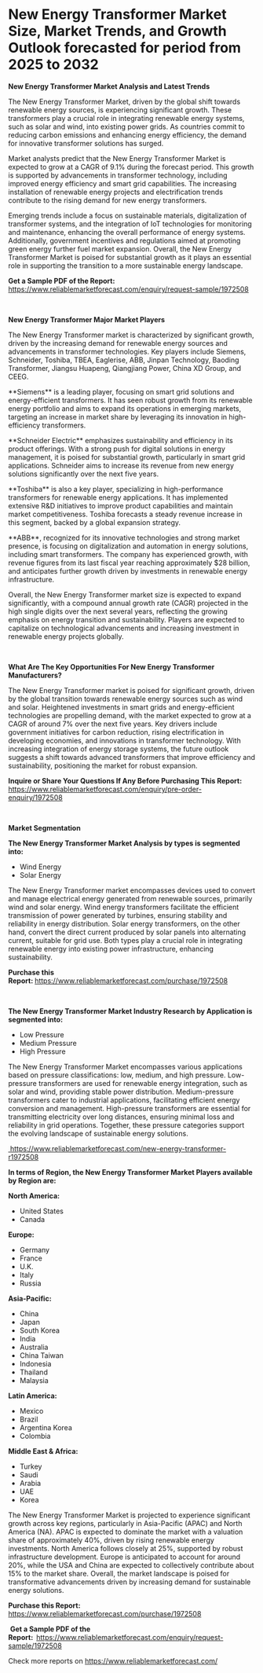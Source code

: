 <p><h1>New Energy Transformer Market Size, Market Trends, and Growth Outlook forecasted for period from 2025 to 2032</h1></p><p><strong>New Energy Transformer Market Analysis and Latest Trends</strong></p>
<p><p>The New Energy Transformer Market, driven by the global shift towards renewable energy sources, is experiencing significant growth. These transformers play a crucial role in integrating renewable energy systems, such as solar and wind, into existing power grids. As countries commit to reducing carbon emissions and enhancing energy efficiency, the demand for innovative transformer solutions has surged. </p><p>Market analysts predict that the New Energy Transformer Market is expected to grow at a CAGR of 9.1% during the forecast period. This growth is supported by advancements in transformer technology, including improved energy efficiency and smart grid capabilities. The increasing installation of renewable energy projects and electrification trends contribute to the rising demand for new energy transformers.</p><p>Emerging trends include a focus on sustainable materials, digitalization of transformer systems, and the integration of IoT technologies for monitoring and maintenance, enhancing the overall performance of energy systems. Additionally, government incentives and regulations aimed at promoting green energy further fuel market expansion. Overall, the New Energy Transformer Market is poised for substantial growth as it plays an essential role in supporting the transition to a more sustainable energy landscape.</p></p>
<p><strong>Get a Sample PDF of the Report:&nbsp;</strong> <a href="https://www.reliablemarketforecast.com/enquiry/request-sample/1972508?utm_campaign=3521&utm_medium=2&utm_source=Github&utm_content=ia&utm_term=07042025&utm_id=new-energy-transformer">https://www.reliablemarketforecast.com/enquiry/request-sample/1972508</a></p>
<p>&nbsp;</p>
<p><strong>New Energy Transformer Major Market Players</strong></p>
<p><p>The New Energy Transformer market is characterized by significant growth, driven by the increasing demand for renewable energy sources and advancements in transformer technologies. Key players include Siemens, Schneider, Toshiba, TBEA, Eaglerise, ABB, Jinpan Technology, Baoding Transformer, Jiangsu Huapeng, Qiangjiang Power, China XD Group, and CEEG. </p><p>**Siemens** is a leading player, focusing on smart grid solutions and energy-efficient transformers. It has seen robust growth from its renewable energy portfolio and aims to expand its operations in emerging markets, targeting an increase in market share by leveraging its innovation in high-efficiency transformers. </p><p>**Schneider Electric** emphasizes sustainability and efficiency in its product offerings. With a strong push for digital solutions in energy management, it is poised for substantial growth, particularly in smart grid applications. Schneider aims to increase its revenue from new energy solutions significantly over the next five years.</p><p>**Toshiba** is also a key player, specializing in high-performance transformers for renewable energy applications. It has implemented extensive R&D initiatives to improve product capabilities and maintain market competitiveness. Toshiba forecasts a steady revenue increase in this segment, backed by a global expansion strategy.</p><p>**ABB**, recognized for its innovative technologies and strong market presence, is focusing on digitalization and automation in energy solutions, including smart transformers. The company has experienced growth, with revenue figures from its last fiscal year reaching approximately $28 billion, and anticipates further growth driven by investments in renewable energy infrastructure.</p><p>Overall, the New Energy Transformer market size is expected to expand significantly, with a compound annual growth rate (CAGR) projected in the high single digits over the next several years, reflecting the growing emphasis on energy transition and sustainability. Players are expected to capitalize on technological advancements and increasing investment in renewable energy projects globally.</p></p>
<p>&nbsp;</p>
<p><strong>What Are The Key Opportunities For New Energy Transformer Manufacturers?</strong></p>
<p><p>The New Energy Transformer market is poised for significant growth, driven by the global transition towards renewable energy sources such as wind and solar. Heightened investments in smart grids and energy-efficient technologies are propelling demand, with the market expected to grow at a CAGR of around 7% over the next five years. Key drivers include government initiatives for carbon reduction, rising electrification in developing economies, and innovations in transformer technology. With increasing integration of energy storage systems, the future outlook suggests a shift towards advanced transformers that improve efficiency and sustainability, positioning the market for robust expansion.</p></p>
<p><strong>Inquire or Share Your Questions If Any Before Purchasing This Report:</strong> <a href="https://www.reliablemarketforecast.com/enquiry/pre-order-enquiry/1972508?utm_campaign=3521&utm_medium=2&utm_source=Github&utm_content=ia&utm_term=07042025&utm_id=new-energy-transformer">https://www.reliablemarketforecast.com/enquiry/pre-order-enquiry/1972508</a></p>
<p>&nbsp;</p>
<p><strong>Market Segmentation</strong></p>
<p><strong>The New Energy Transformer Market Analysis by types is segmented into:</strong></p>
<p><ul><li>Wind Energy</li><li>Solar Energy</li></ul></p>
<p><p>The New Energy Transformer market encompasses devices used to convert and manage electrical energy generated from renewable sources, primarily wind and solar energy. Wind energy transformers facilitate the efficient transmission of power generated by turbines, ensuring stability and reliability in energy distribution. Solar energy transformers, on the other hand, convert the direct current produced by solar panels into alternating current, suitable for grid use. Both types play a crucial role in integrating renewable energy into existing power infrastructure, enhancing sustainability.</p></p>
<p><strong>Purchase this Report:&nbsp;</strong><a href="https://www.reliablemarketforecast.com/purchase/1972508?utm_campaign=3521&utm_medium=2&utm_source=Github&utm_content=ia&utm_term=07042025&utm_id=new-energy-transformer">https://www.reliablemarketforecast.com/purchase/1972508</a></p>
<p>&nbsp;</p>
<p><strong>The New Energy Transformer Market Industry Research by Application is segmented into:</strong></p>
<p><ul><li>Low Pressure</li><li>Medium Pressure</li><li>High Pressure</li></ul></p>
<p><p>The New Energy Transformer Market encompasses various applications based on pressure classifications: low, medium, and high pressure. Low-pressure transformers are used for renewable energy integration, such as solar and wind, providing stable power distribution. Medium-pressure transformers cater to industrial applications, facilitating efficient energy conversion and management. High-pressure transformers are essential for transmitting electricity over long distances, ensuring minimal loss and reliability in grid operations. Together, these pressure categories support the evolving landscape of sustainable energy solutions.</p></p>
<p><a href="https://www.reliablemarketforecast.com/new-energy-transformer-r1972508?utm_campaign=3521&utm_medium=2&utm_source=Github&utm_content=ia&utm_term=07042025&utm_id=new-energy-transformer">&nbsp;https://www.reliablemarketforecast.com/new-energy-transformer-r1972508</a></p>
<p><strong>In terms of Region, the New Energy Transformer Market Players available by Region are:</strong></p>
<p>
    <p> <strong> North America: </strong>
        <ul>
            <li>United States</li>
            <li>Canada</li>
        </ul>
        </p> 
    <p> <strong> Europe: </strong>
        <ul>
            <li>Germany</li>
            <li>France</li>
            <li>U.K.</li>
            <li>Italy</li>
            <li>Russia</li>
        </ul>
        </p> 
    <p> <strong> Asia-Pacific: </strong>
        <ul>
            <li>China</li>
            <li>Japan</li>
            <li>South Korea</li>
            <li>India</li>
            <li>Australia</li>
            <li>China Taiwan</li>
            <li>Indonesia</li>
            <li>Thailand</li>
            <li>Malaysia</li>
        </ul>
        </p> 
    <p> <strong> Latin America: </strong>
        <ul>
            <li>Mexico</li>
            <li>Brazil</li>
            <li>Argentina Korea</li>
            <li>Colombia</li>
        </ul>
        </p> 
    <p> <strong> Middle East & Africa: </strong>
        <ul>
            <li>Turkey</li>
            <li>Saudi</li>
            <li>Arabia</li>
            <li>UAE</li>
            <li>Korea</li>
        </ul>
    </p>
    </p>
<p><p>The New Energy Transformer Market is projected to experience significant growth across key regions, particularly in Asia-Pacific (APAC) and North America (NA). APAC is expected to dominate the market with a valuation share of approximately 40%, driven by rising renewable energy investments. North America follows closely at 25%, supported by robust infrastructure development. Europe is anticipated to account for around 20%, while the USA and China are expected to collectively contribute about 15% to the market share. Overall, the market landscape is poised for transformative advancements driven by increasing demand for sustainable energy solutions.</p></p>
<p><strong>Purchase this Report: </strong><a href="https://www.reliablemarketforecast.com/purchase/1972508?utm_campaign=3521&utm_medium=2&utm_source=Github&utm_content=ia&utm_term=07042025&utm_id=new-energy-transformer">https://www.reliablemarketforecast.com/purchase/1972508</a></p>
<p>&nbsp;<strong>Get a Sample PDF of the Report:&nbsp;&nbsp;</strong><a href="https://www.reliablemarketforecast.com/enquiry/request-sample/1972508?utm_campaign=3521&utm_medium=2&utm_source=Github&utm_content=ia&utm_term=07042025&utm_id=new-energy-transformer">https://www.reliablemarketforecast.com/enquiry/request-sample/1972508</a></p>
<p><strong></strong></p>
<p>Check more reports on <a href="https://www.reliablemarketforecast.com/?utm_campaign=3521&utm_medium=2&utm_source=Github&utm_content=ia&utm_term=07042025&utm_id=new-energy-transformer">https://www.reliablemarketforecast.com/</a></p>